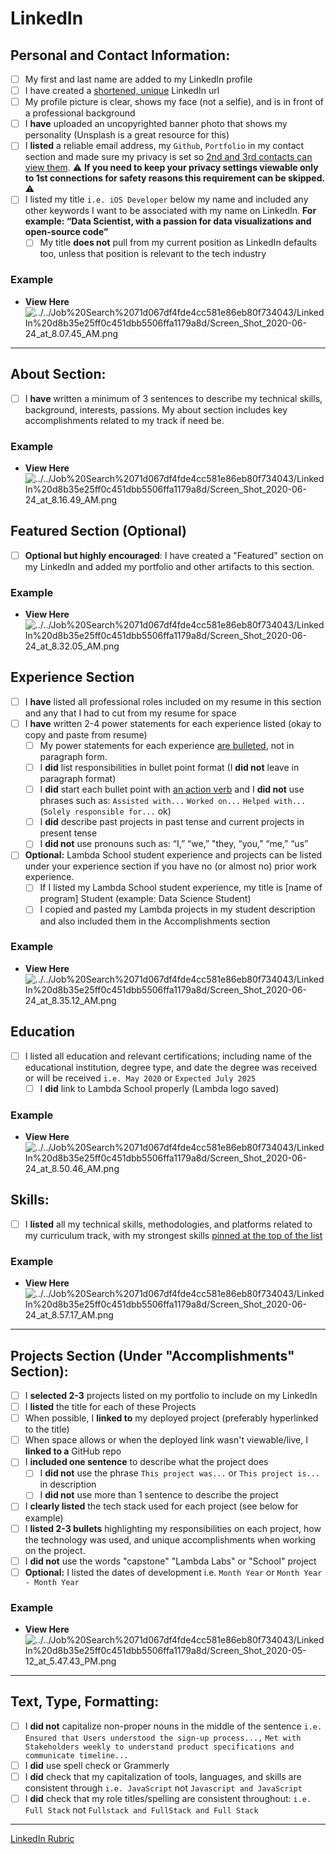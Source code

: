 # LinkedIn

## Personal and Contact Information:

- [ ] My first and last name are added to my LinkedIn profile
- [ ] I have created a [shortened, unique](https://www.linkedin.com/help/linkedin/answer/87/customizing-your-public-profile-url?lang=en) LinkedIn url
- [ ] My profile picture is clear, shows my face (not a selfie), and is in front of a professional background
- [ ] I **have** uploaded an uncopyrighted banner photo that shows my personality (Unsplash is a great resource for this)
- [ ] I **listed** a reliable email address, my `Github`, `Portfolio` in my contact section and made sure my privacy is set so [2nd and 3rd contacts can view them](https://www.linkedin.com/help/linkedin/answer/66). ⚠️ **If you need to keep your privacy settings viewable only to 1st connections for safety reasons this requirement can be skipped.** ⚠️
- [ ] I listed my title `i.e. iOS Developer` below my name and included any other keywords I want to be associated with my name on LinkedIn. **For example: “Data Scientist, with a passion for data visualizations and open-source code”**
  - [ ] My title **does not** pull from my current position as LinkedIn defaults too, unless that position is relevant to the tech industry

### Example

- **View Here**
  ![../../Job%20Search%2071d067df4fde4cc581e86eb80f734043/LinkedIn%20d8b35e25ff0c451dbb5506ffa1179a8d/Screen_Shot_2020-06-24_at_8.07.45_AM.png](../../Job%20Search%2071d067df4fde4cc581e86eb80f734043/LinkedIn%20d8b35e25ff0c451dbb5506ffa1179a8d/Screen_Shot_2020-06-24_at_8.07.45_AM.png)

---

## About Section:

- [ ] I **have** written a minimum of 3 sentences to describe my technical skills, background, interests, passions. My about section includes key accomplishments related to my track if need be.

### Example

- **View Here**
  ![../../Job%20Search%2071d067df4fde4cc581e86eb80f734043/LinkedIn%20d8b35e25ff0c451dbb5506ffa1179a8d/Screen_Shot_2020-06-24_at_8.16.49_AM.png](../../Job%20Search%2071d067df4fde4cc581e86eb80f734043/LinkedIn%20d8b35e25ff0c451dbb5506ffa1179a8d/Screen_Shot_2020-06-24_at_8.16.49_AM.png)

## Featured Section (Optional)

- [ ] **Optional but highly encouraged**: I have created a "Featured" section on my LinkedIn and added my portfolio and other artifacts to this section.

### Example

- **View Here**
  ![../../Job%20Search%2071d067df4fde4cc581e86eb80f734043/LinkedIn%20d8b35e25ff0c451dbb5506ffa1179a8d/Screen_Shot_2020-06-24_at_8.32.05_AM.png](../../Job%20Search%2071d067df4fde4cc581e86eb80f734043/LinkedIn%20d8b35e25ff0c451dbb5506ffa1179a8d/Screen_Shot_2020-06-24_at_8.32.05_AM.png)

## Experience Section

- [ ] I **have** listed all professional roles included on my resume in this section and any that I had to cut from my resume for space
- [ ] I **have** written 2-4 power statements for each experience listed (okay to copy and paste from resume)
  - [ ] My power statements for each experience [are bulleted](https://www.linkedin.com/pulse/update-how-add-bullet-points-your-linkedin-profile-erin-dore-miller/), not in paragraph form.
  - [ ] I **did** list responsibilities in bullet point format (I **did not** leave in paragraph format)
  - [ ] I **did** start each bullet point with [an action verb](https://docs.google.com/document/d/1wZkDPBWtQZDGGdvStD61iRx_jOWVlIyyQl9UOYHtZgA/edit?usp=sharing) and I **did not** use phrases such as: `Assisted with...` `Worked on...` `Helped with...` (`Solely responsible for...` ok)
  - [ ] I **did** describe past projects in past tense and current projects in present tense
  - [ ] I **did not** use pronouns such as: “I,” “we,” "they, “you,” “me,” “us”
- [ ] **Optional:** Lambda School student experience and projects can be listed under your experience section if you have no (or almost no) prior work experience.
  - [ ] If I listed my Lambda School student experience, my title is [name of program] Student (example: Data Science Student)
  - [ ] I copied and pasted my Lambda projects in my student description and also included them in the Accomplishments section

### Example

- **View Here**
  ![../../Job%20Search%2071d067df4fde4cc581e86eb80f734043/LinkedIn%20d8b35e25ff0c451dbb5506ffa1179a8d/Screen_Shot_2020-06-24_at_8.35.12_AM.png](../../Job%20Search%2071d067df4fde4cc581e86eb80f734043/LinkedIn%20d8b35e25ff0c451dbb5506ffa1179a8d/Screen_Shot_2020-06-24_at_8.35.12_AM.png)

## Education

- [ ] I listed all education and relevant certifications; including name of the educational institution, degree type, and date the degree was received or will be received `i.e. May 2020` or `Expected July 2025`
  - [ ] I **did** link to Lambda School properly (Lambda logo saved)

### Example

- **View Here**
  ![../../Job%20Search%2071d067df4fde4cc581e86eb80f734043/LinkedIn%20d8b35e25ff0c451dbb5506ffa1179a8d/Screen_Shot_2020-06-24_at_8.50.46_AM.png](../../Job%20Search%2071d067df4fde4cc581e86eb80f734043/LinkedIn%20d8b35e25ff0c451dbb5506ffa1179a8d/Screen_Shot_2020-06-24_at_8.50.46_AM.png)

## Skills:

- [ ] I **listed** all my technical skills, methodologies, and platforms related to my curriculum track, with my strongest skills [pinned at the top of the list](https://www.linkedin.com/help/linkedin/answer/35265/display-order-of-skill-endorsements?lang=en)

### Example

- **View Here**
  ![../../Job%20Search%2071d067df4fde4cc581e86eb80f734043/LinkedIn%20d8b35e25ff0c451dbb5506ffa1179a8d/Screen_Shot_2020-06-24_at_8.57.17_AM.png](../../Job%20Search%2071d067df4fde4cc581e86eb80f734043/LinkedIn%20d8b35e25ff0c451dbb5506ffa1179a8d/Screen_Shot_2020-06-24_at_8.57.17_AM.png)

---

## Projects Section (Under "Accomplishments" Section):

- [ ] I **selected 2-3** projects listed on my portfolio to include on my LinkedIn
- [ ] I **listed** the title for each of these Projects
- [ ] When possible, I **linked to** my deployed project (preferably hyperlinked to the title)
- [ ] When space allows or when the deployed link wasn't viewable/live, I **linked to a** GitHub repo
- [ ] I **included one sentence** to describe what the project does
  - [ ] I **did not** use the phrase `This project was...` or `This project is...` in description
  - [ ] I **did not** use more than 1 sentence to describe the project
- [ ] I **clearly listed** the tech stack used for each project (see below for example)
- [ ] I **listed 2-3 bullets** highlighting my responsibilities on each project, how the technology was used, and unique accomplishments when working on the project.
- [ ] I **did not** use the words "capstone" "Lambda Labs" or "School" project
- [ ] **Optional:** I listed the dates of development i.e. `Month Year` or `Month Year - Month Year`

### Example

- **View Here**
  ![../../Job%20Search%2071d067df4fde4cc581e86eb80f734043/LinkedIn%20d8b35e25ff0c451dbb5506ffa1179a8d/Screen_Shot_2020-05-12_at_5.47.43_PM.png](../../Job%20Search%2071d067df4fde4cc581e86eb80f734043/LinkedIn%20d8b35e25ff0c451dbb5506ffa1179a8d/Screen_Shot_2020-05-12_at_5.47.43_PM.png)

---

## Text, Type, Formatting:

- [ ] I **did not** capitalize non-proper nouns in the middle of the sentence `i.e. Ensured that Users understood the sign-up process...,` `Met with Stakeholders weekly to understand product specifications and communicate timeline...`
- [ ] I **did** use spell check or Grammerly
- [ ] I **did** check that my capitalization of tools, languages, and skills are consistent through `i.e. JavaScript` not `Javascript and JavaScript`
- [ ] I **did** check that my role titles/spelling are consistent throughout: `i.e. Full Stack` not `Fullstack and FullStack and Full Stack`

---

[LinkedIn Rubric](LinkedIn%204557b3e22e6a456f94f42f704bfd575d/LinkedIn%20Rubric%2096a19832cf9d403fbc6543b471432b0b.csv)
